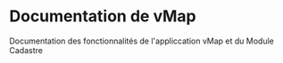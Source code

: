 # Documentation de vMap

Documentation des fonctionnalités de l'appliccation vMap et du Module Cadastre 
